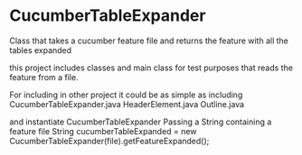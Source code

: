 # CucumberTableExpander
Class that takes a cucumber feature file and returns the feature with all the tables expanded

this project includes classes and main class for test purposes that reads the feature from a file.

For including in other project it could be as simple as including 
CucumberTableExpander.java
HeaderElement.java
Outline.java 

and instantiate CucumberTableExpander Passing a String containing a feature file
String cucumberTableExpanded = new CucumberTableExpander(file).getFeatureExpanded();
